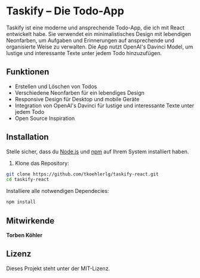 # Taskify – Die Todo-App

Taskify ist eine moderne und ansprechende Todo-App, die ich mit React entwickelt habe. Sie verwendet ein minimalistisches Design mit lebendigen Neonfarben, um Aufgaben und Erinnerungen auf ansprechende und organisierte Weise zu verwalten. Die App nutzt OpenAI's Davinci Model, um lustige und interessante Texte unter jedem Todo hinzuzufügen.

## Funktionen

- Erstellen und Löschen von Todos
- Verschiedene Neonfarben für ein lebendiges Design
- Responsive Design für Desktop und mobile Geräte
- Integration von OpenAI's Davinci für lustige und interessante Texte unter jedem Todo
- Open Source Inspiration

## Installation

Stelle sicher, dass du [Node.js](https://nodejs.org/) und [npm](https://www.npmjs.com/) auf Ihrem System installiert haben.

1. Klone das Repository:

```bash
git clone https://github.com/tkoehlerlg/taskify-react.git
cd taskify-react
```

Installiere alle notwendigen Dependecies:

```bash
npm install
```

## Mitwirkende

**Torben Köhler**

## Lizenz

Dieses Projekt steht unter der MIT-Lizenz.
